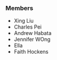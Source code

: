 
<!DOCTYPE html>
<html>

  <head>
  <title> Space Rocks Team Information </title>
     
  </head>
<body>
  <h3> Members </h3>
  
  * Xing Liu
  * Charles Pei
  * Andrew Habata
  * Jennifer WOng
  * Ella
  * Faith Hockens

</body>
</html>
